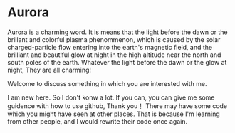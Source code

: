 # Aurora

Aurora is a charming word. It is means that the light before the dawn or the brillant and colorful plasma phenommenon, which is caused by the solar charged-particle flow entering into the earth's magnetic field, and the brilliant and beautiful glow at night in the high altitude near the north and south poles of the earth. Whatever the light before the dawn or the glow at night, They are all charming!

Welcome to discuss something in which you are interested with me.

I am new here. So I don't konw a lot. If you can, you can give me some guidence with how to use github, Thank you！
There may have some code which you might have seen at other places. That is because I'm learning from other people, and I would rewrite their code once again.
